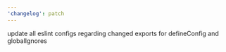 ```yaml
---
'changelog': patch
---
```


update all eslint configs regarding changed exports for defineConfig and
globalIgnores
